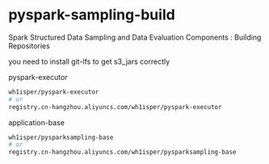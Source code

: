 # pyspark-sampling-build

Spark Structured Data Sampling and Data Evaluation Components : Building Repositories

you need to install git-lfs to get s3_jars correctly


pyspark-executor
```bash
wh1isper/pyspark-executor
# or 
registry.cn-hangzhou.aliyuncs.com/wh1isper/pyspark-executor
```

application-base
```bash
wh1isper/pysparksampling-base
# or
registry.cn-hangzhou.aliyuncs.com/wh1isper/pysparksampling-base
```